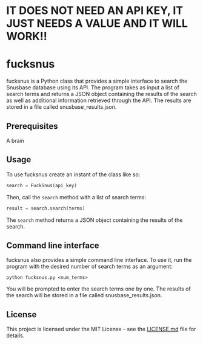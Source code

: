 # IT DOES NOT NEED AN API KEY, IT JUST NEEDS A VALUE AND IT WILL WORK!!

# fucksnus

fucksnus is a Python class that provides a simple interface to search the Snusbase database using its API. The program takes as input a list of search terms and returns a JSON object containing the results of the search as well as additional information retrieved through the API. The results are stored in a file called snusbase_results.json.

## Prerequisites

A brain

## Usage

To use fucksnus create an instant of the class like so:

```py
search = FuckSnus(api_key)
```


Then, call the `search` method with a list of search terms:

```py
result = search.search(terms)
```


The `search` method returns a JSON object containing the results of the search.

## Command line interface

fucksnus also provides a simple command line interface. To use it, run the program with the desired number of search terms as an argument:

```
python fucksnus.py <num_terms>
```
You will be prompted to enter the search terms one by one. The results of the search will be stored in a file called snusbase_results.json.

## License

This project is licensed under the MIT License - see the [LICENSE.md](LICENSE.md) file for details.
